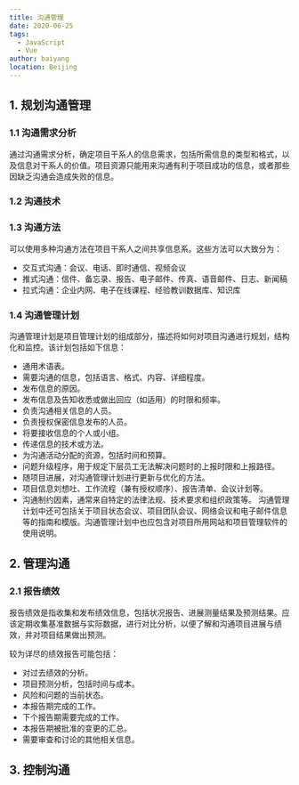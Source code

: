 ```yaml
---
title: 沟通管理 
date: 2020-06-25
tags: 
  - JavaScript
  - Vue
author: baiyang
location: Beijing
---
```


## 1. 规划沟通管理
### 1.1 沟通需求分析
通过沟通需求分析，确定项目干系人的信息需求，包括所需信息的类型和格式，以及信息对干系人的价值。项目资源只能用来沟通有利于项目成功的信息，或者那些因缺乏沟通会造成失败的信息。

### 1.2 沟通技术
### 1.3 沟通方法
可以使用多种沟通方法在项目干系人之间共享信息系。这些方法可以大致分为：

- 交互式沟通：会议、电话、即时通信、视频会议
- 推式沟通：信件、备忘录、报告、电子邮件、传真、语音邮件、日志、新闻稿
- 拉式沟通：企业内网、电子在线课程、经验教训数据库、知识库
### 1.4 沟通管理计划
沟通管理计划是项目管理计划的组成部分，描述将如何对项目沟通进行规划，结构化和监控。该计划包括如下信息：

- 通用术语表。
- 需要沟通的信息，包括语言、格式、内容、详细程度。
- 发布信息的原因。
- 发布信息及告知收悉或做出回应（如适用）的时限和频率。
- 负责沟通相关信息的人员。
- 负责授权保密信息发布的人员。
- 将要接收信息的个人或小组。
- 传递信息的技术或方法。
- 为沟通活动分配的资源，包括时间和预算。
- 问题升级程序，用于规定下层员工无法解决问题时的上报时限和上报路径。
- 随项目进展，对沟通管理计划进行更新与优化的方法。
- 项目信息刘想吐、工作流程（兼有授权顺序）、报告清单、会议计划等。
- 沟通制约因素，通常来自特定的法律法规、技术要求和组织政策等。
沟通管理计划中还可包括关于项目状态会议、项目团队会议、网络会议和电子邮件信息等的指南和模版。沟通管理计划中也应包含对项目所用网站和项目管理软件的使用说明。

## 2. 管理沟通
### 2.1 报告绩效
报告绩效是指收集和发布绩效信息，包括状况报告、进展测量结果及预测结果。应该定期收集基准数据与实际数据，进行对比分析，以便了解和沟通项目进展与绩效，并对项目结果做出预测。

较为详尽的绩效报告可能包括：

- 对过去绩效的分析。
- 项目预测分析，包括时间与成本。
- 风险和问题的当前状态。
- 本报告期完成的工作。
- 下个报告期需要完成的工作。
- 本报告期被批准的变更的汇总。
- 需要审查和讨论的其他相关信息。

## 3. 控制沟通

